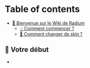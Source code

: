 # Table of contents

* [👋 Bienvenue sur le Wiki de Radium](README.md)
  * [💡 Comment commencer ?](votre-debut/comment-commencer.md)
  * [🤔 Comment changer de skin ?](readme/comment-changer-de-skin.md)

## 🤝 Votre début

*

